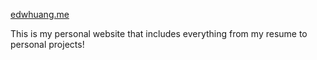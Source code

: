 [edwhuang.me](https://edwhuang.me/)

This is my personal website that includes everything from my resume to personal projects!

